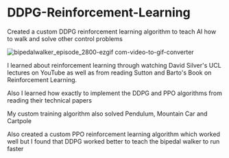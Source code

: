 # DDPG-Reinforcement-Learning
Created a custom DDPG reinforcement learning algorithm to teach AI how to walk and solve other control problems

![bipedalwalker_episode_2800-ezgif com-video-to-gif-converter](https://github.com/user-attachments/assets/37ae55b5-a360-4276-823a-1d147057933f)


I learned about reinforcement learning through watching David Silver's UCL lectures on YouTube as well as from reading Sutton and Barto's Book on Reinforcement Learning.

Also I learned how exactly to implement the DDPG and PPO algorithms from reading their technical papers

My custom training algorithm also solved Pendulum, Mountain Car and Cartpole

Also created a custom PPO reinforcement learning algorithm which worked well but I found that DDPG worked better to teach the bipedal walker to run faster




